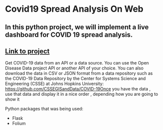 # Covid19 Spread Analysis On Web 

## In this python project, we will implement a live dashboard for COVID 19 spread analysis.

## [Link to project](https://wesley-perrang.github.io/covid19dataanalysis.github.io/)

Get COVID-19 data from an API or a data source. You can use the Open Disease Data project API or another API of your choice. You can also download the data in CSV or JSON format from a data repository such as the COVID-19 Data Repository by the Center for Systems Science and Engineering (CSSE) at Johns Hopkins University: https://github.com/CSSEGISandData/COVID-19Once you have the data , use that data and display it in a nice order , depending how you are going to show it

Python packages that was being used:
* Flask
* Folium 
